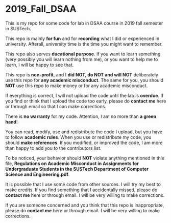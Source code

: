 # 2019_Fall_DSAA
This is my repo for some code for lab in DSAA course in 2019 fall semester in SUSTech.

This repo is mainly **for fun** and for **recording** what I did or experienced in university. Afterall, university time is the time you might want to remember.

This repo also serves **ducational purpose**. If you want to learn something (very possibly you will learn nothing from me), or you want to help me to learn, I will be happy to see that.

This repo is **non-profit**, and I **did NOT, do NOT and will NOT** deliberately use this repo for **any academic misconduct**. The same for you, you should **NOT** use this repo to make money or for any academic misconduct.

If everything is correct, I will not upload the code until the lab is **overdue**. If you find or think that I upload the code too early, please do **contact me** here or through email so that I can make corrections.

There is **no warranty** for my code. Attention, I am no more than **a green hand**!

You can read, modify, use and redistribute the code I upload, but you have to follow **academic rules**. When you use or redistribute my code, you should **make references**. If you modified, or improved the code, I am more than happy to add you to the contributors list.

To be noticed, your behavior should **NOT** violate anything mentioned in thie file, **Regulations on Academic Misconduct in Assignments for Undergraduate Students in the SUSTech Department of Computer Science and Engineering.pdf**.

It is possible that I use some code from other sources. I will try my best to make credits. If you find something that I accidentally missed, please do **contact me** here or through email. I will be very willing to make corrections.

If you are someone concerned and you think that this repo is inappropriate, please do **contact me** here or through email. I will be very willing to make corrections.
